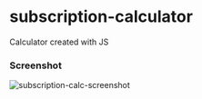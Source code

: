 # subscription-calculator
Calculator created with JS

### Screenshot
![subscription-calc-screenshot](https://user-images.githubusercontent.com/19538219/138782779-055a3a5b-719f-4357-a59f-c0bbbdaa49b1.png)
